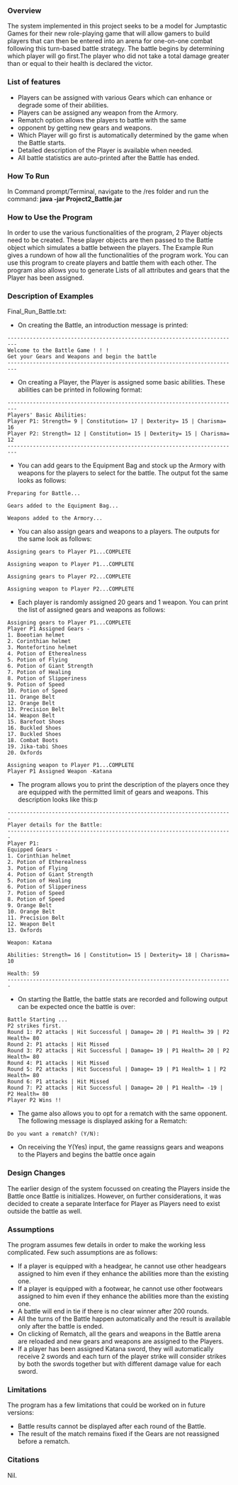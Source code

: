 ### **Overview**
The system implemented in this project seeks to be a model for 
Jumptastic Games for their new role-playing game that will 
allow gamers to build players that can then be entered into 
an arena for one-on-one combat following this turn-based battle 
strategy. The battle begins by determining which player will 
go first.The player who did not take a total damage greater 
than or equal to their health is declared the victor.

### **List of features**
- Players can be assigned with various Gears which can enhance or
degrade some of their abilities.
- Players can be assigned any weapon from the Armory.
- Rematch option allows the players to battle with the same 
- opponent by getting new gears and weapons.
- Which Player will go first is automatically determined by the
game when the Battle starts.
- Detailed description of the Player is available when needed.
- All battle statistics are auto-printed after the Battle has ended.

### **How To Run**
In Command prompt/Terminal, navigate to the /res folder and run the 
command: **java -jar Project2_Battle.jar**

### **How to Use the Program**
In order to use the various functionalities of the program,
2 Player objects need to be created. These player objects 
are then passed to the Battle object which simulates a battle
between the players. The Example Run gives a rundown of how 
all the functionalities of the program work. You can use this 
program to create players and battle them with each other. The 
program also allows you to generate Lists of all attributes and 
gears that the Player has been assigned.

### **Description of Examples**
Final_Run_Battle.txt:

- On creating the Battle, an introduction message is printed:
```
-------------------------------------------------------------------------
Welcome to the Battle Game ! ! !
Get your Gears and Weapons and begin the battle
-------------------------------------------------------------------------
```

- On creating a Player, the Player is assigned some basic
abilities. These abilities can be printed in following format:
```
-------------------------------------------------------------------------
Players' Basic Abilities:
Player P1: Strength= 9 | Constitution= 17 | Dexterity= 15 | Charisma= 16
Player P2: Strength= 12 | Constitution= 15 | Dexterity= 15 | Charisma= 12
-------------------------------------------------------------------------
```

- You can add gears to the Equipment Bag and stock up the Armory
with weapons for the players to select for the battle. The 
output fot the same looks as follows:
```
Preparing for Battle...

Gears added to the Equipment Bag...

Weapons added to the Armory...
```
- You can also assign gears and weapons to a players. The 
outputs for the same look as follows:
```
Assigning gears to Player P1...COMPLETE

Assigning weapon to Player P1...COMPLETE

Assigning gears to Player P2...COMPLETE

Assigning weapon to Player P2...COMPLETE
```
- Each player is randomly assigned 20 gears and 1 weapon. You 
can print the list of assigned gears and weapons as follows:
```
Assigning gears to Player P1...COMPLETE
Player P1 Assigned Gears -
1. Boeotian helmet
2. Corinthian helmet
3. Montefortino helmet
4. Potion of Etherealness
5. Potion of Flying
6. Potion of Giant Strength
7. Potion of Healing
8. Potion of Slipperiness
9. Potion of Speed
10. Potion of Speed
11. Orange Belt
12. Orange Belt
13. Precision Belt
14. Weapon Belt
15. Barefoot Shoes
16. Buckled Shoes
17. Buckled Shoes
18. Combat Boots
19. Jika-tabi Shoes
20. Oxfords

Assigning weapon to Player P1...COMPLETE
Player P1 Assigned Weapon -Katana
```

- The program allows you to print the description of the 
players once they are equipped with the permitted limit of
gears and weapons. This description looks like this:p
```
-----------------------------------------------------------------------
Player details for the Battle:
-----------------------------------------------------------------------
Player P1:
Equipped Gears -
1. Corinthian helmet
2. Potion of Etherealness
3. Potion of Flying
4. Potion of Giant Strength
5. Potion of Healing
6. Potion of Slipperiness
7. Potion of Speed
8. Potion of Speed
9. Orange Belt
10. Orange Belt
11. Precision Belt
12. Weapon Belt
13. Oxfords

Weapon: Katana

Abilities: Strength= 16 | Constitution= 15 | Dexterity= 18 | Charisma= 10

Health: 59
-----------------------------------------------------------------------

```
- On starting the Battle, the battle stats are recorded and
following output can be expected once the battle is over:
```
Battle Starting ...
P2 strikes first.
Round 1: P2 attacks | Hit Successful | Damage= 20 | P1 Health= 39 | P2 Health= 80
Round 2: P1 attacks | Hit Missed 
Round 3: P2 attacks | Hit Successful | Damage= 19 | P1 Health= 20 | P2 Health= 80
Round 4: P1 attacks | Hit Missed 
Round 5: P2 attacks | Hit Successful | Damage= 19 | P1 Health= 1 | P2 Health= 80
Round 6: P1 attacks | Hit Missed 
Round 7: P2 attacks | Hit Successful | Damage= 20 | P1 Health= -19 | P2 Health= 80
Player P2 Wins !!

```

- The game also allows you to opt for a rematch with the same 
opponent. The following message is displayed asking for a 
Rematch:
```
Do you want a rematch? (Y/N): 
```
- On receiving the Y(Yes) input, the game reassigns gears and
weapons to the Players and begins the battle once again


### **Design Changes**
The earlier design of the system focussed on creating the Players 
inside the Battle once Battle is initializes. However, on further
considerations, it was decided to create a separate Interface for
Player as Players need to exist outside the battle as well.

### **Assumptions**
The program assumes few details in order to make the working less complicated. Few such assumptions 
are as follows:

- If a player is equipped with a headgear, he cannot use other
headgears assigned to him even if they enhance the abilities
more than the existing one.
- If a player is equipped with a footwear, he cannot use other 
footwears assigned to him even if they enhance the abilities
more than the existing one.
- A battle will end in tie if there is no clear winner after 200
rounds.
- All the turns of the Battle happen automatically and the result 
is available only after the battle is ended.
- On clicking of Rematch, all the gears and weapons in the Battle
arena are reloaded and new gears and weapons are assigned to the 
Players.
- If a player has been assigned Katana sword, they will automatically 
receive 2 swords and each turn of the player strike will 
consider strikes by both the swords together but with different
damage value for each sword.


### **Limitations**
The program has a few limitations that could be worked on in future versions:

- Battle results cannot be displayed after each round of the Battle.
- The result of the match remains fixed if the Gears are not 
reassigned before a rematch.


### **Citations**
Nil.